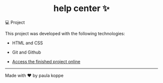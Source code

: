 <h1 align="center"> help center ✨ </h1>

💻 Project

This project was developed with the following technologies:

- HTML and CSS
- Git and Github

- [Access the finished project online](https://paulakoppe.github.io/lp-therapy/)

---
Made with ♥ by paula koppe
